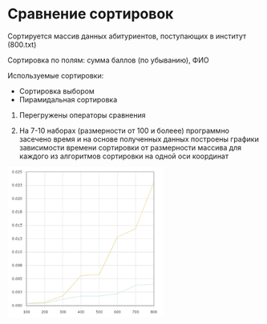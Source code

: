 # Сравнение сортировок
Сортируется массив данных абитуриентов, поступающих в институт (800.txt)

Сортировка по полям: сумма баллов (по убыванию), ФИО

Используемые сортировки:
   * Сортировка выбором 
   * Пирамидальная сортировка
   
1) Перегружены операторы сравнения

2) На 7-10 наборах (размерности от 100 и болеее) программно засечено время и на основе полученных данных построены графики зависимости времени сортировки от размерности массива
для каждого из алгоритмов сортировки на одной оси координат

<img src="images/График.png" height=300 >
